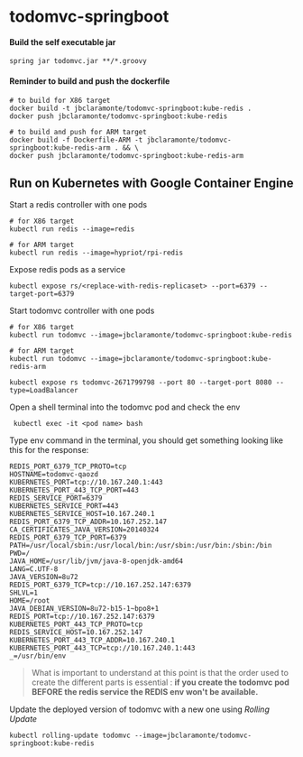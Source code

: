 # todomvc-springboot

#### Build the self executable jar
```
spring jar todomvc.jar **/*.groovy
```

#### Reminder to build and push the dockerfile

```
# to build for X86 target
docker build -t jbclaramonte/todomvc-springboot:kube-redis .
docker push jbclaramonte/todomvc-springboot:kube-redis
```

```
# to build and push for ARM target
docker build -f Dockerfile-ARM -t jbclaramonte/todomvc-springboot:kube-redis-arm . && \
docker push jbclaramonte/todomvc-springboot:kube-redis-arm
```

## Run on Kubernetes with Google Container Engine

Start a redis controller with one pods 

```
# for X86 target
kubectl run redis --image=redis

# for ARM target
kubectl run redis --image=hypriot/rpi-redis
```

Expose redis pods as a service

```
kubectl expose rs/<replace-with-redis-replicaset> --port=6379 --target-port=6379
```


Start todomvc controller with one pods

```
# for X86 target
kubectl run todomvc --image=jbclaramonte/todomvc-springboot:kube-redis
```

```
# for ARM target
kubectl run todomvc --image=jbclaramonte/todomvc-springboot:kube-redis-arm
```

```
kubectl expose rs todomvc-2671799798 --port 80 --target-port 8080 --type=LoadBalancer
```

Open a shell terminal into the todomvc pod and check the env
 
```
 kubectl exec -it <pod name> bash
```
 
Type env command in the terminal, you should get something looking like this for the response:
 
```
REDIS_PORT_6379_TCP_PROTO=tcp
HOSTNAME=todomvc-qaozd
KUBERNETES_PORT=tcp://10.167.240.1:443
KUBERNETES_PORT_443_TCP_PORT=443
REDIS_SERVICE_PORT=6379
KUBERNETES_SERVICE_PORT=443
KUBERNETES_SERVICE_HOST=10.167.240.1
REDIS_PORT_6379_TCP_ADDR=10.167.252.147
CA_CERTIFICATES_JAVA_VERSION=20140324
REDIS_PORT_6379_TCP_PORT=6379
PATH=/usr/local/sbin:/usr/local/bin:/usr/sbin:/usr/bin:/sbin:/bin
PWD=/
JAVA_HOME=/usr/lib/jvm/java-8-openjdk-amd64
LANG=C.UTF-8
JAVA_VERSION=8u72
REDIS_PORT_6379_TCP=tcp://10.167.252.147:6379
SHLVL=1
HOME=/root
JAVA_DEBIAN_VERSION=8u72-b15-1~bpo8+1
REDIS_PORT=tcp://10.167.252.147:6379
KUBERNETES_PORT_443_TCP_PROTO=tcp
REDIS_SERVICE_HOST=10.167.252.147
KUBERNETES_PORT_443_TCP_ADDR=10.167.240.1
KUBERNETES_PORT_443_TCP=tcp://10.167.240.1:443
_=/usr/bin/env
```

> What is important to understand at this point is that the order used to create the different parts is essential : 
> **if you create the todomvc pod BEFORE the redis service the REDIS env won't be available.**


Update the deployed version of todomvc with a new one using _Rolling Update_

```
kubectl rolling-update todomvc --image=jbclaramonte/todomvc-springboot:kube-redis
```
